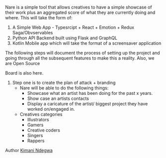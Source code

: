 Nare is a simple tool that allows creatives to have a simple showcase of their work plus an aggregated score of what they
are currently doing and where. This will take the form of:
1. A Simple Web App - Typesrcipt + React + Emotion + Redux Saga/Obvservables
2. Python API Backend built using Flask and GraphQL
3. Kotlin Mobile app which will take the format of a screensaver application

The following steps will document the process of setting up the project and going through all the subsequent features to make this a reality.
Also, we are Open Source

Board is also here.

1. Step one is to create the plan of attack + branding
    - Nare will be able to do the following things:
        - Showcase what an artist has been doing for the past x years.
        - Show case an artists contacts
        - Display a caricature of the artist/ biggest project they have worked on/engaged in.
    - Creatives categories
        - Illustrators
        - Gamers
        - Creative coders
        - Singers
        - Rappers

Author [Kimani Ndegwa](https://www.kimanindegwa)

